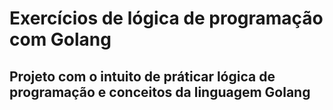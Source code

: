 <h1>Exercícios de lógica de programação com Golang</h1>

<h2>Projeto com o intuito de práticar lógica de programação e conceitos da linguagem Golang</h2>